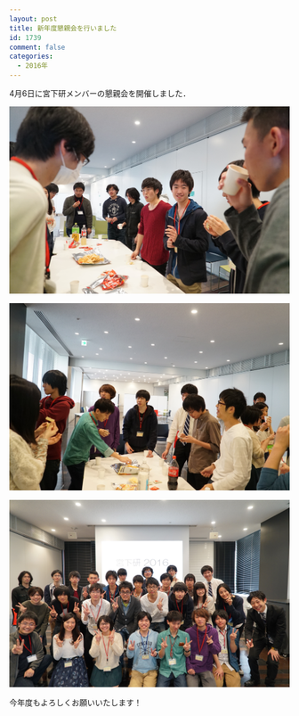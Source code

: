```yaml
---
layout: post
title: 新年度懇親会を行いました
id: 1739
comment: false
categories:
  - 2016年
---
```


4月6日に宮下研メンバーの懇親会を開催しました．

[![20160406,IC2](/wp-content/uploads/2016/04/20160406IC2.jpg)](/wp-content/uploads/2016/04/20160406IC2.jpg)

[![20160406,IC3](/wp-content/uploads/2016/04/20160406IC3.jpg)](/wp-content/uploads/2016/04/20160406IC3.jpg)

[![20160406,IC](/wp-content/uploads/2016/04/20160406IC.jpg)](/wp-content/uploads/2016/04/20160406IC.jpg)

今年度もよろしくお願いいたします！
